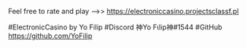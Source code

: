 Feel free to rate and play -->> https://electroniccasino.projectsclassf.pl

#ElectronicCasino by Yo Filip #Discord 神Yo Fιlip神#1544 #GitHub https://github.com/YoFilip
